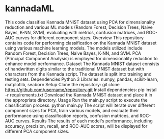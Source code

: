 # kannadaML
This code classifies Kannada MNIST dataset using PCA for dimensionality reduction and various ML models (Random Forest, Decision Trees, Naive Bayes, K-NN, SVM), evaluating with metrics, confusion matrices, and ROC-AUC curves for different component sizes.
Overview
This repository contains code for performing classification on the Kannada MNIST dataset using various machine learning models. The models utilized include Random Forest, Decision Trees, Naive Bayes, K-NN, and SVM. PCA (Principal Component Analysis) is employed for dimensionality reduction to enhance model performance.
Dataset
The Kannada MNIST dataset consists of handwritten digits similar to the traditional MNIST dataset but with characters from the Kannada script. The dataset is split into training and testing sets.
Dependencies
Python 3
Libraries: numpy, pandas, scikit-learn, matplotlib, seaborn
Setup
Clone the repository:
git clone https://github.com/username/repository.git
Install dependencies:
pip install -r requirements.txt
Download the Kannada MNIST dataset and place it in the appropriate directory.
Usage
Run the main.py script to execute the classification process.
python main.py
The script will iterate over different component sizes for PCA, train various models, and evaluate their performance using classification reports, confusion matrices, and ROC-AUC curves.
Results
The results of each model's performance, including accuracy, precision, recall, and ROC-AUC scores, will be displayed for different PCA component sizes.
